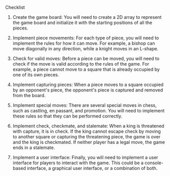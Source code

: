 Checklist

1. Create the game board: You will need to create a 2D array to represent the game board and initialize it with the starting positions of all the pieces.

2. Implement piece movements: For each type of piece, you will need to implement the rules for how it can move. For example, a bishop can move diagonally in any direction, while a knight moves in an L-shape.

3. Check for valid moves: Before a piece can be moved, you will need to check if the move is valid according to the rules of the game. For example, a piece cannot move to a square that is already occupied by one of its own pieces.

4. Implement capturing pieces: When a piece moves to a square occupied by an opponent's piece, the opponent's piece is captured and removed from the board.

5. Implement special moves: There are several special moves in chess, such as castling, en passant, and promotion. You will need to implement these rules so that they can be performed correctly.

6. Implement check, checkmate, and stalemate: When a king is threatened with capture, it is in check. If the king cannot escape check by moving to another square or capturing the threatening piece, the game is over and the king is checkmated. If neither player has a legal move, the game ends in a stalemate.
   
7. Implement a user interface: Finally, you will need to implement a user interface for players to interact with the game. This could be a console-based interface, a graphical user interface, or a combination of both.